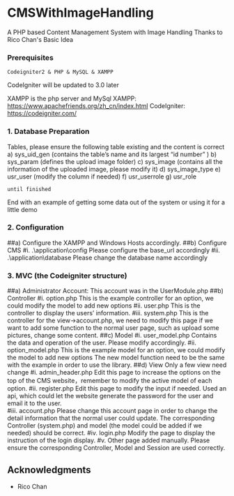 # CMSWithImageHandling
A PHP based Content Management System with Image Handling
Thanks to Rico Chan's Basic Idea

### Prerequisites
```
Codeigniter2 & PHP & MySQL & XAMPP  
```
CodeIgniter will be updated to 3.0 later

XAMPP is the php server and MySql
XAMPP: https://www.apachefriends.org/zh_cn/index.html
CodeIgniter: https://codeigniter.com/

### 1.	Database Preparation
Tables, please ensure the following table existing and the content is correct
a)	sys_uid_gen (contains the table’s name and its largest “id number” )
b)	sys_param (defines the upload image folder)
c)	sys_image (contains all the information of the uploaded image, please modify it)
d)	sys_image_type
e)	usr_user (modify the column if needed)
f)	usr_userrole
g)	usr_role


```
until finished
```

End with an example of getting some data out of the system or using it for a little demo

### 2.	Configuration
##a)	Configure the XAMPP and Windows Hosts accordingly.
##b)	Configure CMS
#i.	.\application\config 
Please configure the base_url accordingly
#ii.	.\application\database
Please change the database name accordingly

### 3.	MVC (the Codeigniter structure)
##a)	Administrator Account:
This account was in the UserModule.php
##b)	Controller
#i.	option.php
This is the example controller for an option, we could modify the model to add new options
#ii.	user.php
This is the controller to display the users’ information. 
#iii.	system.php
This is the controller for the view->account.php, we need to modify this page if we want to add some function to the normal user page, such as upload some pictures, change some content.
##c)	Model
#i.	user_model.php
Contains the data and operation of the user. Please modify accordingly.
#ii.	option_model.php
This is the example model for an option, we could modify the model to add new options
The new model function need to be the same with the example in order to use the library. 
##d)	View
Only a few view need change
#i.	admin_header.php
Edit this page to increase the options on the top of the CMS website，remember to modify the active model of each option.
#ii.	register.php
Edit this page to modify the input if needed. Used an api, which could let the website generate the password for the user and email it to the user.  
#iii.	account.php
Please change this account page in order to change the detail information that the normal user could update. 
The corresponding Controller (system.php) and model (the model could be added if we needed) should be correct.
#iv.	login.php
Modify the page to display the instruction of the login display.
#v.	Other page added manually.
Please ensure the corresponding Controller, Model and Session are used correctly.

## Acknowledgments

* Rico Chan
